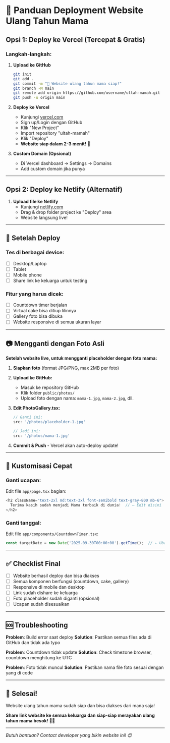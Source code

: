 # 🚀 Panduan Deployment Website Ulang Tahun Mama

## Opsi 1: Deploy ke Vercel (Tercepat & Gratis)

### Langkah-langkah:

1. **Upload ke GitHub**
   ```bash
   git init
   git add .
   git commit -m "🎂 Website ulang tahun mama siap!"
   git branch -M main
   git remote add origin https://github.com/username/ultah-mamah.git
   git push -u origin main
   ```

2. **Deploy ke Vercel**
   - Kunjungi [vercel.com](https://vercel.com)
   - Sign up/Login dengan GitHub
   - Klik "New Project"
   - Import repository "ultah-mamah" 
   - Klik "Deploy"
   - **Website siap dalam 2-3 menit!** 🎉

3. **Custom Domain (Opsional)**
   - Di Vercel dashboard → Settings → Domains
   - Add custom domain jika punya

---

## Opsi 2: Deploy ke Netlify (Alternatif)

1. **Upload file ke Netlify**
   - Kunjungi [netlify.com](https://netlify.com)
   - Drag & drop folder project ke "Deploy" area
   - Website langsung live!

---

## 📱 Setelah Deploy

### Tes di berbagai device:
- [ ] Desktop/Laptop
- [ ] Tablet  
- [ ] Mobile phone
- [ ] Share link ke keluarga untuk testing

### Fitur yang harus dicek:
- [ ] Countdown timer berjalan
- [ ] Virtual cake bisa ditiup lilinnya
- [ ] Gallery foto bisa dibuka
- [ ] Website responsive di semua ukuran layar

---

## 📷 Mengganti dengan Foto Asli

**Setelah website live, untuk mengganti placeholder dengan foto mama:**

1. **Siapkan foto** (format JPG/PNG, max 2MB per foto)
2. **Upload ke GitHub:**
   - Masuk ke repository GitHub
   - Klik folder `public/photos/`
   - Upload foto dengan nama: `mama-1.jpg`, `mama-2.jpg`, dll.
   
3. **Edit PhotoGallery.tsx:**
   ```typescript
   // Ganti ini:
   src: '/photos/placeholder-1.jpg'
   
   // Jadi ini:
   src: '/photos/mama-1.jpg'
   ```
   
4. **Commit & Push** - Vercel akan auto-deploy update!

---

## 🎨 Kustomisasi Cepat

### Ganti ucapan:
Edit file `app/page.tsx` bagian:
```typescript
<h2 className="text-2xl md:text-3xl font-semibold text-gray-800 mb-6">
  Terima kasih sudah menjadi Mama terbaik di dunia!  // ← Edit disini
</h2>
```

### Ganti tanggal:
Edit file `app/components/CountdownTimer.tsx`:
```typescript
const targetDate = new Date('2025-09-30T00:00:00').getTime();  // ← Ubah tanggal
```

---

## ✅ Checklist Final

- [ ] Website berhasil deploy dan bisa diakses
- [ ] Semua komponen berfungsi (countdown, cake, gallery)
- [ ] Responsive di mobile dan desktop
- [ ] Link sudah dishare ke keluarga
- [ ] Foto placeholder sudah diganti (opsional)
- [ ] Ucapan sudah disesuaikan

---

## 🆘 Troubleshooting

**Problem**: Build error saat deploy
**Solution**: Pastikan semua files ada di GitHub dan tidak ada typo

**Problem**: Countdown tidak update
**Solution**: Check timezone browser, countdown menghitung ke UTC

**Problem**: Foto tidak muncul
**Solution**: Pastikan nama file foto sesuai dengan yang di code

---

## 🎉 Selesai!

Website ulang tahun mama sudah siap dan bisa diakses dari mana saja! 

**Share link website ke semua keluarga dan siap-siap merayakan ulang tahun mama besok! 🎂💕**

---

*Butuh bantuan? Contact developer yang bikin website ini! 😊*
